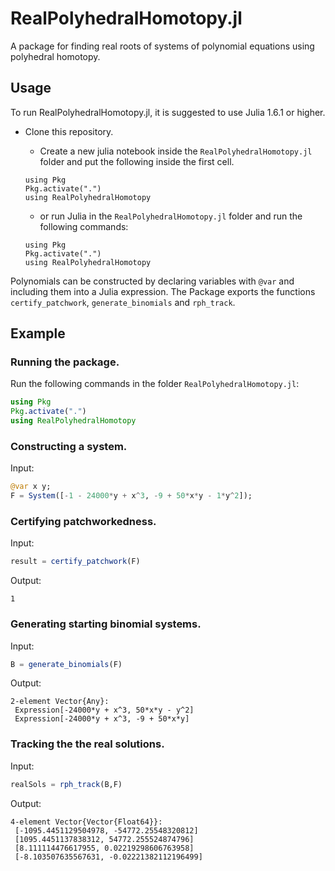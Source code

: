 # RealPolyhedralHomotopy.jl
A package for finding real roots of systems of polynomial equations using polyhedral homotopy.

## Usage
To run RealPolyhedralHomotopy.jl, it is suggested to use Julia 1.6.1 or higher.
- Clone this repository.
    - Create a new julia notebook inside the `RealPolyhedralHomotopy.jl` folder and put the following inside the first cell.
    ```
    using Pkg
    Pkg.activate(".")
    using RealPolyhedralHomotopy
    ```
    
    - or run Julia in the `RealPolyhedralHomotopy.jl` folder and run the following commands:
    ```
    using Pkg
    Pkg.activate(".")
    using RealPolyhedralHomotopy
    ```

Polynomials can be constructed by declaring variables with `@var` and including them into a Julia expression.
The Package exports the functions `certify_patchwork`, `generate_binomials` and `rph_track`.

## Example
### Running the package.
Run the following commands in the folder `RealPolyhedralHomotopy.jl`:
```julia
using Pkg
Pkg.activate(".")
using RealPolyhedralHomotopy
```

### Constructing a system.
Input:
```julia
@var x y;
F = System([-1 - 24000*y + x^3, -9 + 50*x*y - 1*y^2]);
```
### Certifying patchworkedness.
Input:
```julia
result = certify_patchwork(F)
```

Output:
```
1
```


### Generating starting binomial systems.
Input:
```julia
B = generate_binomials(F)
```
Output:
```
2-element Vector{Any}:
 Expression[-24000*y + x^3, 50*x*y - y^2]
 Expression[-24000*y + x^3, -9 + 50*x*y]
```


### Tracking the the real solutions.
Input:
```julia
realSols = rph_track(B,F)
```
Output:
```
4-element Vector{Vector{Float64}}:
 [-1095.4451129504978, -54772.25548320812]
 [1095.4451137838312, 54772.255524874796]
 [8.111114476617955, 0.02219298606763958]
 [-8.103507635567631, -0.02221382112196499]
```




